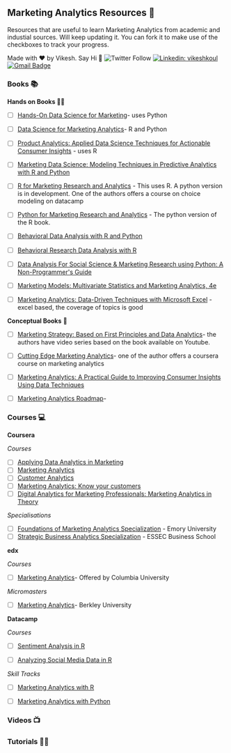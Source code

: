 ## Marketing Analytics Resources :tada: 

Resources that are useful to learn Marketing Analytics from academic and industial sources. Will keep updating it. 
You can fork it to make use of the checkboxes to track your progress. 

Made with :heart: by Vikesh. Say Hi :wave:
![Twitter Follow](https://img.shields.io/twitter/follow/vikesh_koul?style=social)
[![Linkedin: vikeshkoul](https://img.shields.io/badge/-Vikesh%20Koul-blue?style=flat-square&logo=Linkedin&logoColor=white&link=https://www.linkedin.com/in/vikeshkoul/)](https://www.linkedin.com/in/vikeshkoul/)
[![Gmail Badge](https://img.shields.io/badge/-Gmail-d14836?style=flat-square&logo=Gmail&logoColor=white&link=mailto:vikeshkoul@gmail.com)](mailto:vikeshkoul@gmail.com)  


### Books :books:

**Hands on Books :man_technologist:**
* [ ] [Hands-On Data Science for Marketing](https://www.packtpub.com/big-data-and-business-intelligence/hands-data-science-marketing)- uses Python
* [ ] [Data Science for Marketing Analytics](https://www.packtpub.com/in/big-data-and-business-intelligence/data-science-marketing-analytics)- R and Python

* [ ] [Product Analytics: Applied Data Science Techniques for Actionable Consumer Insights](https://learning.oreilly.com/library/view/product-analytics-applied/9780135258644/) - uses R

* [ ] [Marketing Data Science: Modeling Techniques in Predictive Analytics with R and Python](https://learning.oreilly.com/library/view/marketing-data-science/9780133887662/)

* [ ] [R for Marketing Research and Analytics](https://www.springer.com/gp/book/9783319144351) - This uses R. A python version is in development. One of the authors offers a course on choice modeling on datacamp 

* [ ] [Python for Marketing Research and Analytics](https://www.amazon.com/Python-Marketing-Research-Analytics-Schwarz/dp/3030497194) - The python version of the R book. 

* [ ] [Behavioral Data Analysis with R and Python](https://learning.oreilly.com/library/view/behavioral-data-analysis/9781492061366/) 

* [ ] [Behavioral Research Data Analysis with R](https://www.springer.com/gp/book/9781461412373) 

* [ ] [Data Analysis For Social Science & Marketing Research using Python: A Non-Programmer's Guide](https://www.amazon.com/Analysis-Social-Science-Marketing-Research/dp/0692860827/ref=pd_sbs_5?pd_rd_w=Z3Rd1&pf_rd_p=b65ee94e-1282-43fc-a8b1-8bf931f6dfab&pf_rd_r=MEMN864V8JX61QZCRJ1R&pd_rd_r=2d74112f-55c6-4493-b731-4701f8eb7cdd&pd_rd_wg=S2I3b&pd_rd_i=0692860827)

* [ ] [Marketing Models: Multivariate Statistics and Marketing Analytics, 4e](https://www.amazon.com/Marketing-Models-Multivariate-Statistics-Analytics/dp/1539926109/ref=pd_sbs_15?pd_rd_w=Z3Rd1&pf_rd_p=b65ee94e-1282-43fc-a8b1-8bf931f6dfab&pf_rd_r=MEMN864V8JX61QZCRJ1R&pd_rd_r=2d74112f-55c6-4493-b731-4701f8eb7cdd&pd_rd_wg=S2I3b&pd_rd_i=1539926109)

* [ ] [Marketing Analytics: Data-Driven Techniques with Microsoft Excel](https://www.wiley.com/en-us/Marketing+Analytics%3A+Data+Driven+Techniques+with+Microsoft+Excel-p-9781118373439) - excel based, the coverage of topics is good

**Conceptual Books** :memo:
* [ ] [Marketing Strategy: Based on First Principles and Data Analytics](https://www.amazon.in/Marketing-Strategy-Based-Principles-Analytics/dp/1137526238)- the authors have video series based on the book available on Youtube. 

* [ ] [Cutting Edge Marketing Analytics](https://www.amazon.in/Cutting-Edge-Marketing-Analytics-Learning/dp/0133552527)- one of the  author offers a coursera course on marketing analytics 

* [ ] [Marketing Analytics: A Practical Guide to Improving Consumer Insights Using Data Techniques](https://www.amazon.com/Marketing-Analytics-Practical-Improving-Techniques/dp/0749482168)

* [ ] [Marketing Analytics Roadmap](https://www.apress.com/gp/book/9781484202609)- 


### Courses :computer:

**Coursera**

*Courses*
* [ ] [Applying Data Analytics in Marketing](https://www.coursera.org/learn/applying-data-analytics-business-in-marketing)
* [ ] [Marketing Analytics](https://www.coursera.org/learn/uva-darden-market-analytics)
* [ ] [Customer Analytics](https://www.coursera.org/learn/wharton-customer-analytics)
* [ ] [Marketing Analytics: Know your customers](https://www.coursera.org/learn/uva-darden-market-analytics)
* [ ] [Digital Analytics for Marketing Professionals: Marketing Analytics in Theory](https://www.coursera.org/learn/marketing-analytics)

*Specialisations*
* [ ] [Foundations of Marketing Analytics Specialization](https://www.coursera.org/specializations/marketing-analytics) - Emory University 
* [ ] [Strategic Business Analytics Specialization](https://www.coursera.org/specializations/strategic-analytics) - ESSEC Business School

**edx**

*Courses*
* [ ] [Marketing Analytics](https://www.edx.org/course/marketing-analytics)- Offered by Columbia University 

*Micromasters*
* [ ] [Marketing Analytics](https://www.edx.org/micromasters/berkeleyx-marketing-analytics)- Berkley University 


**Datacamp**

*Courses*
* [ ] [Sentiment Analysis in R](https://www.datacamp.com/courses/sentiment-analysis-in-r)
* [ ] [Analyzing Social Media Data in R](https://www.datacamp.com/courses/analyzing-social-media-data-in-r)


*Skill Tracks*
* [ ] [Marketing Analytics with R](https://www.datacamp.com/tracks/marketing-analytics-with-r)
* [ ] [Marketing Analytics with Python](https://www.datacamp.com/tracks/marketing-analytics-with-python)


### Videos :tv:

### Tutorials :man_technologist:


